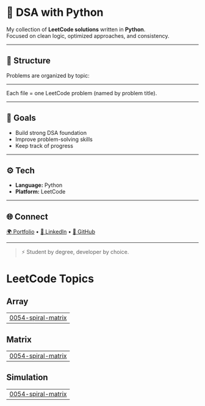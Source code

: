 # 🧠 DSA with Python

My collection of **LeetCode solutions** written in **Python**.  
Focused on clean logic, optimized approaches, and consistency.

---

## 📂 Structure
Problems are organized by topic:

---

Each file = one LeetCode problem (named by problem title).

---

## 🚀 Goals
- Build strong DSA foundation  
- Improve problem-solving skills  
- Keep track of progress  

---

## ⚙️ Tech
- **Language:** Python  
- **Platform:** LeetCode  

---

## 🌐 Connect
[🌍 Portfolio](https://creative-krishna.vercel.app) • [💼 LinkedIn](https://www.linkedin.com/in/krishnapratapsinghchauhan/) • [🐙 GitHub](https://github.com/creative-krishna)

---

> ⚡ Student by degree, developer by choice.

<!---LeetCode Topics Start-->
# LeetCode Topics
## Array
|  |
| ------- |
| [0054-spiral-matrix](https://github.com/krishnapschauhan/DSA-Python/tree/master/0054-spiral-matrix) |
## Matrix
|  |
| ------- |
| [0054-spiral-matrix](https://github.com/krishnapschauhan/DSA-Python/tree/master/0054-spiral-matrix) |
## Simulation
|  |
| ------- |
| [0054-spiral-matrix](https://github.com/krishnapschauhan/DSA-Python/tree/master/0054-spiral-matrix) |
<!---LeetCode Topics End-->